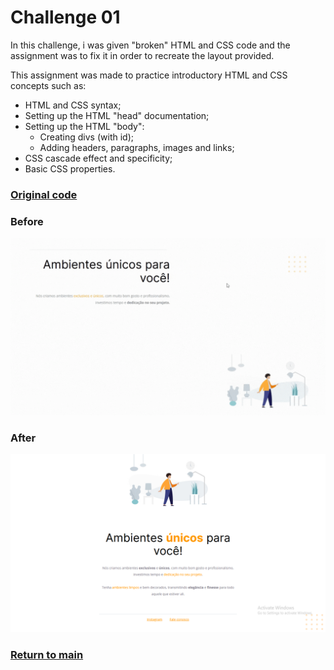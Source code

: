 # **Challenge 01**

In this challenge, i was given "broken" HTML and CSS code and the assignment was to fix it in order to recreate the layout provided.

This assignment was made to practice introductory HTML and CSS concepts such as:
- HTML and CSS syntax;
- Setting up the HTML "head" documentation;
- Setting up the HTML "body":
	- Creating divs (with id);
	- Adding headers, paragraphs, images and links;
- CSS cascade effect and specificity;
- Basic CSS properties.

### [Original code](./docs/original-code/)

### Before
![Before](./docs/images/challenge-01-before.gif)

### After
![After](./docs/images/challenge-01.png)

### [Return to main](../)